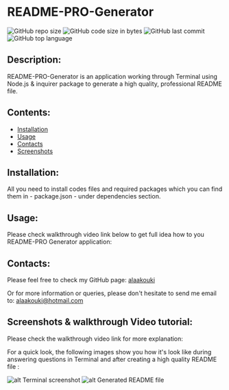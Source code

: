# README-PRO-Generator
![GitHub repo size](https://img.shields.io/github/repo-size/alaakouki/README-PRO-Generator?color=orange)
![GitHub code size in bytes](https://img.shields.io/github/languages/code-size/alaakouki/README-PRO-Generator?color=orange)
![GitHub last commit](https://img.shields.io/github/last-commit/alaakouki/README-PRO-Generator?color=orange)
![GitHub top language](https://img.shields.io/github/languages/top/alaakouki/README-PRO-Generator?color=orange)

## Description:
README-PRO-Generator is an application working through Terminal using
Node.js & inquirer package to generate a high quality, professional README file.

## Contents:
* [Installation](#installation)
* [Usage](#usage)
* [Contacts](#contacts)
* [Screenshots](#screenshots)

## Installation:
All you need to install codes files and required packages which you can find them in - package.json - under dependencies section.

## Usage:
Please check walkthrough video link below to get full idea how to you README-PRO Generator application:

## Contacts:
Please feel free to check my GitHub page: [alaakouki](https://github.com/alaakouki?tab=repositories)

Or for more information or queries, please don't hesitate to send me email to: alaakouki@hotmail.com

## Screenshots & walkthrough Video tutorial:
Please check the walkthrough video link for more explanation:

For a quick look, the following images show you how it's look like during answering questions in Terminal and after creating a high quality README file :

![alt Terminal screenshot](./assets/images/Alaa-Kouki-portfolio-desktop-size.png)
![alt Generated README file](./assets/images/Alaa-Kouki-portfolio-mobile-size.png)